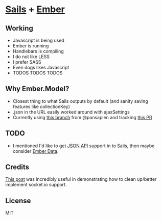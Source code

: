 # [Sails](https://github.com/balderdashy/sails) + [Ember](https://github.com/emberjs/ember.js)
## Working
* Javascript is being used
* Ember is running
* Handlebars is compiling
* I do not like LESS
* I prefer SASS
* Even dogs likes Javascript
* TODOS TODOS TODOS

## Why Ember.Model?
* Closest thing to what Sails outputs by default (and sanity saving features like collectionKey)
* .json in the URL easily worked around with ajaxSettings
* Currently using [this branch](https://github.com/pansapien/ember-model/tree/streamed-updates) from @pansapien and tracking [this PR](https://github.com/ebryn/ember-model/pull/214)

## TODO
* I mentioned I'd like to get [JSON API](http://jsonapi.org) support in to Sails, then maybe consider [Ember Data](https://github.com/emberjs/data).

## Credits
[This post](http://livsey.org/blog/2013/02/10/integrating-pusher-with-ember/) was incredibly useful in demonstrating how to clean up/better implement socket.io support.

## License
MIT

